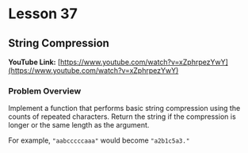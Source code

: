 # Lesson 37

## String Compression

__YouTube Link:__ [https://www.youtube.com/watch?v=xZphrpezYwY](https://www.youtube.com/watch?v=xZphrpezYwY)

### Problem Overview

Implement a function that performs basic string compression using the counts of repeated characters. Return the string if the compression is longer or the same length as the argument.

For example, ```"aabcccccaaa"``` would become ```"a2b1c5a3."```
